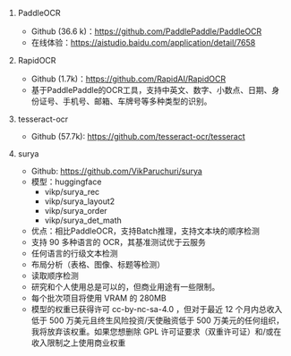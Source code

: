 1. PaddleOCR
   - Github (36.6 k)：https://github.com/PaddlePaddle/PaddleOCR
   - 在线体验：https://aistudio.baidu.com/application/detail/7658

2. RapidOCR
   - Github (1.7k)：https://github.com/RapidAI/RapidOCR
   - 基于PaddlePaddle的OCR工具，支持中英文、数字、小数点、日期、身份证号、手机号、邮箱、车牌号等多种类型的识别。

3. tesseract-ocr
   - Github (57.7k): https://github.com/tesseract-ocr/tesseract

4. surya
   - Github: https://github.com/VikParuchuri/surya
   - 模型：huggingface
     - vikp/surya_rec
     - vikp/surya_layout2
     - vikp/surya_order
     - vikp/surya_det_math
   - 优点：相比PaddleOCR，支持Batch推理，支持文本块的顺序检测
   - 支持 90 多种语言的 OCR，其基准测试优于云服务
   - 任何语言的行级文本检测
   - 布局分析（表格、图像、标题等检测）
   - 读取顺序检测
   - 研究和个人使用总是可以的，但商业用途有一些限制。
   - 每个批次项目将使用 VRAM 的 280MB
   - 模型的权重已获得许可 cc-by-nc-sa-4.0 ，但对于最近 12 个月内总收入低于 500 万美元且终生风险投资/天使融资低于 500 万美元的任何组织，我将放弃该权重。如果您想删除 GPL 许可证要求（双重许可证）和/或在收入限制之上使用商业权重
